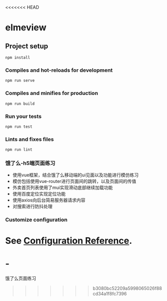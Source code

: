 <<<<<<< HEAD
# elmeview

## Project setup
```
npm install
```

### Compiles and hot-reloads for development
```
npm run serve
```

### Compiles and minifies for production
```
npm run build
```

### Run your tests
```
npm run test
```

### Lints and fixes files
```
npm run lint
```
### 饿了么-h5端页面练习
- 使用vue框架，结合饿了么移动端的ui见面以及功能进行模仿练习
- 模仿包括使用vue-router进行页面间的跳转，以及页面间的传值
- 外卖首页列表使用了mui实现滑动底部继续加载功能
- 使用百度定位实现定位功能
- 使用axios向后台简易服务器请求内容
- 对搜索进行防抖处理
### Customize configuration
See [Configuration Reference](https://cli.vuejs.org/config/).
=======
# -
饿了么页面练习
>>>>>>> b3080bc52209a5998065026f88cd34a1f8fc7396
